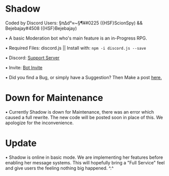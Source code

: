 # Shadow
Coded by Discord Users: §π∆d°≈~§¶¥#0225 ({HSF}ScionSpy) && Bejebajay#4508 ({HSF}Bejebajay)

• A basic Moderation bot who's main feature is an in-Progress RPG.

• Required Files: discord.js || Install with: `npm -i discord.js --save`

• Discord: [Support Server](https://discord.gg/9FUpBPQ)

• Invite: [Bot Invite](https://discordapp.com/oauth2/authorize?client_id=347872963636494337&scope=bot&permissions=470150359)


• Did you find a Bug, or simply have a Suggestion? Then Make a post [here.](https://github.com/ScionSpy/LadyShadow/issues/new)



# Down for Maintenance

• Currently Shadow is down for Maintenance, there was an error which caused a full rewrite.
The new code will be posted soon in place of this. We apologize for the inconvenience.


# Update

• Shadow is online in basic mode.
We are implementing her features before enabling her message systems.
This will hopefully bring a "Full Service" feel and give users the feeling nothing big happened. ^.^
